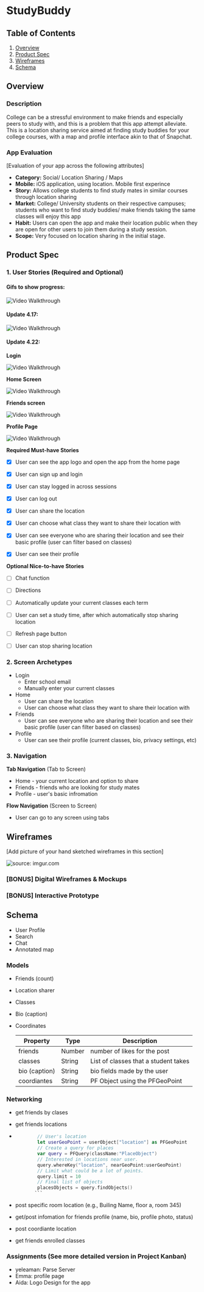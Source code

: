 
# StudyBuddy

## Table of Contents
1. [Overview](#Overview)
1. [Product Spec](#Product-Spec)
1. [Wireframes](#Wireframes)
2. [Schema](#Schema)

## Overview
### Description
College can be a stressful environment to make friends and especially peers to study with, and this is a problem that this app attempt alleviate. This is a location sharing service aimed at finding study buddies for your college courses, with a map and profile interface akin to that of Snapchat. 

### App Evaluation
[Evaluation of your app across the following attributes]
- **Category:** Social/ Location Sharing / Maps
- **Mobile:** iOS application, using location. Mobile first experince
- **Story:** Allows college students to find study mates in similar courses through location sharing
- **Market:** College/ University students on their respective campuses; students who want to find study buddies/ make friends taking the same classes will enjoy this app
- **Habit:** Users can open the app and make their location public when they are open for other users to join them during a study session.
- **Scope:** Very focused on location sharing in the initial stage. 

## Product Spec

### 1. User Stories (Required and Optional)


#### Gifs to show progress:
<img src='https://i.imgur.com/asEy19w.gif' title='Video Walkthrough' width='' alt='Video Walkthrough' />

#### Update 4.17:
<img src='https://i.imgur.com/cRrf21w.gif' title='Video Walkthrough' width='' alt='Video Walkthrough' />

#### Update 4.22:

**Login** 

<img src='login page studybuddy.gif' title='Video Walkthrough' width='' alt='Video Walkthrough' />

**Home Screen**

<img src='home page .gif' title='Video Walkthrough' width='' alt='Video Walkthrough' />

**Friends screen**

<img src='Friends show.gif' title='Video Walkthrough' width='' alt='Video Walkthrough' />

**Profile Page** 

<img src='profile page.gif' title='Video Walkthrough' width='' alt='Video Walkthrough' />

**Required Must-have Stories**

- [x] User can see the app logo and open the app from the home page
- [x] User can sign up and login
- [x] User can stay logged in across sessions
- [x] User can log out
- [x] User can share the location
- [x] User can choose what class they want to share their location with
- [x] User can see everyone who are sharing their location and see their basic profile (user can filter based on classes)
- [x] User can see their profile


**Optional Nice-to-have Stories**

- [ ] Chat function
- [ ] Directions
- [ ] Automatically update your current classes each term
- [ ] User can set a study time, after which automatically stop sharing location
- [ ] Refresh page button
- [ ] User can stop sharing location


### 2. Screen Archetypes

* Login
   * Enter school email 
   * Manually enter your current classes
* Home
   * User can share the location
   * User can choose what class they want to share their location with
* Friends
    * User can see everyone who are sharing their location and see their basic profile (user can filter based on classes)
* Profile
    * User can see their profile (current classes, bio, privacy settings, etc)

### 3. Navigation

**Tab Navigation** (Tab to Screen)

* Home - your current location and option to share
* Friends - friends who are looking for study mates
* Profile - user's basic infromation

**Flow Navigation** (Screen to Screen)

* User can go to any screen using tabs

## Wireframes
[Add picture of your hand sketched wireframes in this section]

<img src="https://i.imgur.com/hvTgcZY.jpg" title="source: imgur.com" />


### [BONUS] Digital Wireframes & Mockups

### [BONUS] Interactive Prototype

## Schema 
  * User Profile
  * Search
  * Chat
  * Annotated map 

### Models
 * Friends (count)
 * Location sharer
 * Classes
 * Bio (caption)
 * Coordinates


   | Property         | Type     | Description |
   | ---------------- | -------- | ------------|
   | friends          | Number   | number of likes for the post |
   | classes          | String   | List of classes that a student takes |
   | bio (caption)    | String   | bio fields made by the user |
   | coordiantes      | String   | PF Object using the PFGeoPoint |
   


### Networking
- get friends by clases
- get friends locations 

- ```swift
          // User's location
          let userGeoPoint = userObject["location"] as PFGeoPoint
          // Create a query for places
          var query = PFQuery(className:"PlaceObject")
          // Interested in locations near user.
          query.whereKey("location", nearGeoPoint:userGeoPoint)
          // Limit what could be a lot of points.
          query.limit = 10
          // Final list of objects
          placesObjects = query.findObjects()
         ```
- post specific room location (e.g., Builing Name, floor a, room 345)
- get/post infomation for friends profile (name, bio, profile photo, status)
- post coordiante location
- get friends enrolled classes

### Assignments (See more detailed version in Project Kanban)
* yeleaman: Parse Server
* Emma: profile page
* Aida: Logo Design for the app
